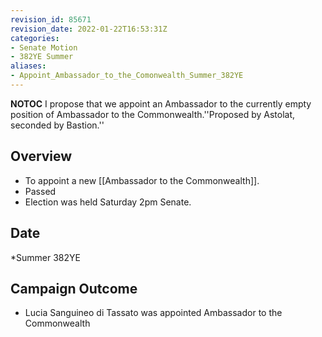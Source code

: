 ```yaml
---
revision_id: 85671
revision_date: 2022-01-22T16:53:31Z
categories:
- Senate Motion
- 382YE Summer
aliases:
- Appoint_Ambassador_to_the_Comonwealth_Summer_382YE
---
```



__NOTOC__
 I propose that we appoint an Ambassador to the currently empty position of Ambassador to the Commonwealth.''Proposed by Astolat, seconded by Bastion.''
## Overview
* To appoint a new [[Ambassador to the Commonwealth]].
* Passed
* Election was held Saturday 2pm Senate. 
## Date
*Summer 382YE
## Campaign Outcome
* Lucia Sanguineo di Tassato was appointed Ambassador to the Commonwealth